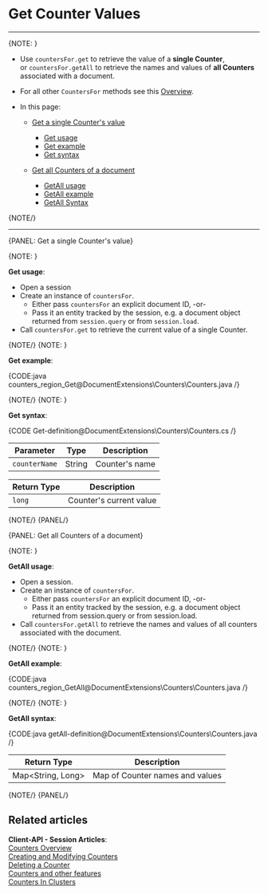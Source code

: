 # Get Counter Values  
---

{NOTE: }

* Use `countersFor.get` to retrieve the value of a __single Counter__,  
  or `countersFor.getAll` to retrieve the names and values of __all Counters__ associated with a document.

* For all other `CountersFor` methods see this [Overview](../../document-extensions/counters/overview#counter-methods-and-the--object).

* In this page:  

    * [Get a single Counter's value](../../document-extensions/counters/retrieve-counter-values#get-a-single-counter)
        * [Get usage](../../document-extensions/counters/retrieve-counter-values#get-usage)
        * [Get example](../../document-extensions/counters/retrieve-counter-values#get-example)
        * [Get syntax](../../document-extensions/counters/retrieve-counter-values#get-syntax)

    * [Get all Counters of a document](../../document-extensions/counters/retrieve-counter-values#get-all-counters-of-a-document)
        * [GetAll usage](../../document-extensions/counters/retrieve-counter-values#getall-usage)
        * [GetAll example](../../document-extensions/counters/retrieve-counter-values#getall-exmaple)
        * [GetAll Syntax](../../document-extensions/counters/retrieve-counter-values#getall-syntax)  
      
{NOTE/}

---

{PANEL: Get a single Counter's value}

{NOTE: }

<a id="get-usage" /> __Get usage__:  

* Open a session
* Create an instance of `countersFor`.
    * Either pass `countersFor` an explicit document ID, -or-
    * Pass it an entity tracked by the session, e.g. a document object returned from `session.query` or from `session.load`.
* Call `countersFor.get` to retrieve the current value of a single Counter.

{NOTE/}
{NOTE: }

<a id="get-example" /> __Get example__:  

{CODE:java counters_region_Get@DocumentExtensions\Counters\Counters.java /}

{NOTE/}
{NOTE: }

<a id="get-syntax" /> __Get syntax__:  

{CODE Get-definition@DocumentExtensions\Counters\Counters.cs /}

| Parameter     | Type    | Description    |
|---------------|---------|----------------|
| `counterName` | String | Counter's name |

| Return Type  | Description             |
|--------------|-------------------------|
| `long`       | Counter's current value |

{NOTE/}
{PANEL/}

{PANEL: Get all Counters of a document}

{NOTE: }

<a id="getall-usage" /> __GetAll usage__: 

* Open a session.
* Create an instance of `countersFor`.
    * Either pass `countersFor` an explicit document ID, -or-
    * Pass it an entity tracked by the session, e.g. a document object returned from session.query or from session.load.
* Call `countersFor.getAll` to retrieve the names and values of all counters associated with the document.

{NOTE/}
{NOTE: }

<a id="getall-example" /> __GetAll example__:  

{CODE:java counters_region_GetAll@DocumentExtensions\Counters\Counters.java /}

{NOTE/}
{NOTE: }

<a id="getall-syntax" /> __GetAll syntax__:  

{CODE:java getAll-definition@DocumentExtensions\Counters\Counters.java /}

| Return Type       | Description                     |
|-------------------|---------------------------------|
| Map<String, Long> | Map of Counter names and values |

{NOTE/}
{PANEL/}

## Related articles

**Client-API - Session Articles**:  
[Counters Overview](../../document-extensions/counters/overview)  
[Creating and Modifying Counters](../../document-extensions/counters/create-or-modify)  
[Deleting a Counter](../../document-extensions/counters/delete)  
[Counters and other features](../../document-extensions/counters/counters-and-other-features)  
[Counters In Clusters](../../document-extensions/counters/counters-in-clusters)  
